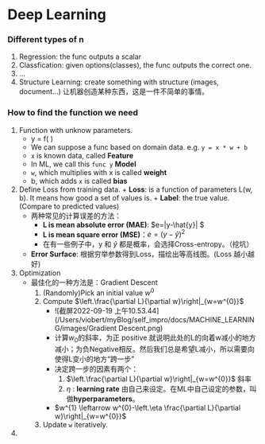 # Deep Learning

### Different types of n

1. Regression: the func outputs a scalar
2. Classfication: given options(classes), the func outputs the correct one.
3. ...
4. Structure Learning: create something with structure (images, document...) 让机器创造某种东西，这是一件不简单的事情。

### How to find the function we need

1. Function with unknow parameters.
    + y = f(  )
    + We can suppose a func based on domain data.  e.g. `y = x * w + b`
    + `x` is known data, called **Feature**
    + In ML, we call this `func y` **Model**
    + `w`, which multiplies with x is called **weight**
    + b, which adds `x` is called **bias**
2. Define Loss from training data.
    	+ **Loss**: is a function of parameters L(w, b). It means how good a set of values is.
    	+ **Label**: the true value. (Compare to predicted values)
     + 两种常见的计算误差的方法：
        + **L is mean absolute error (MAE)**:  $e=|y-\hat{y}| $
        + **L is mean square error (MSE)**：$e=(y-\hat{y})^{2}$
        + 在有一些例子中，y 和 $\hat{y}$ 都是概率，会选择Cross-entropy。（挖坑）
     + **Error Surface**: 根据穷举参数得到Loss，描绘出等高线图。(Loss 越小越好)
3. Optimization
    + 最佳化的一种方法是：Gradient Descent
        1. (Randomly)Pick an initial value $w^0$ 
        2. Compute $\left.\frac{\partial L}{\partial w}\right|_{w=w^{0}}$ 
            + ![截屏2022-09-19 上午10.53.44](/Users/viobert/myBlog/self_impro/docs/MACHINE_LEARNING/images/Gradient Descent.png)
            + 计算$w_0$的斜率，为正 positive 就说明此处的L的向着w减小的地方减小；为负Negative相反。然后我们总是希望L减小，所以需要向使得L变小的地方“跨一步”
            + 决定跨一步的因素有两个：
                1. $\left.\frac{\partial L}{\partial w}\right|_{w=w^{0}}$ 斜率
                2. $\eta$ : **learning rate** 由自己来设定。在ML中自己设定的参数，叫做**hyperparameters**。
            + $w^{1} \leftarrow w^{0}-\left.\eta \frac{\partial L}{\partial w}\right|_{w=w^{0}}$
        3. Update `w` iteratively.
4. 

